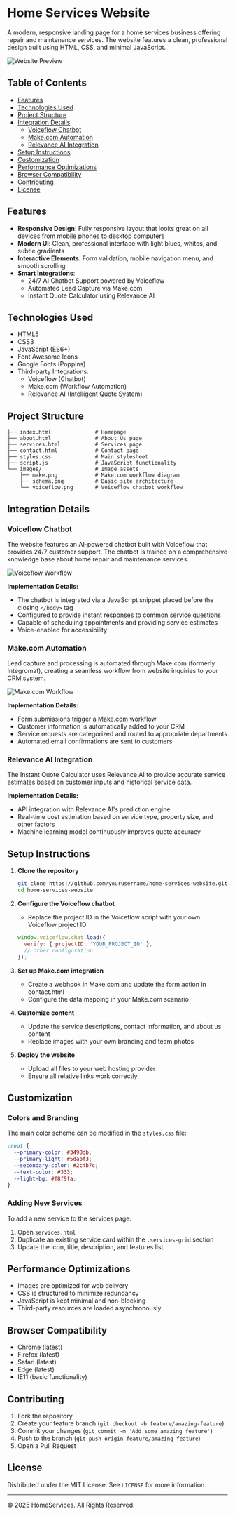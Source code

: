 # Home Services Website

A modern, responsive landing page for a home services business offering repair and maintenance services. The website features a clean, professional design built using HTML, CSS, and minimal JavaScript.

![Website Preview](images/schema.png)

## Table of Contents

- [Features](#features)
- [Technologies Used](#technologies-used)
- [Project Structure](#project-structure)
- [Integration Details](#integration-details)
  - [Voiceflow Chatbot](#voiceflow-chatbot)
  - [Make.com Automation](#makecom-automation)
  - [Relevance AI Integration](#relevance-ai-integration)
- [Setup Instructions](#setup-instructions)
- [Customization](#customization)
- [Performance Optimizations](#performance-optimizations)
- [Browser Compatibility](#browser-compatibility)
- [Contributing](#contributing)
- [License](#license)

## Features

- **Responsive Design**: Fully responsive layout that looks great on all devices from mobile phones to desktop computers
- **Modern UI**: Clean, professional interface with light blues, whites, and subtle gradients
- **Interactive Elements**: Form validation, mobile navigation menu, and smooth scrolling
- **Smart Integrations**: 
  - 24/7 AI Chatbot Support powered by Voiceflow
  - Automated Lead Capture via Make.com
  - Instant Quote Calculator using Relevance AI

## Technologies Used

- HTML5
- CSS3
- JavaScript (ES6+)
- Font Awesome Icons
- Google Fonts (Poppins)
- Third-party Integrations:
  - Voiceflow (Chatbot)
  - Make.com (Workflow Automation)
  - Relevance AI (Intelligent Quote System)

## Project Structure

```
├── index.html              # Homepage
├── about.html              # About Us page
├── services.html           # Services page
├── contact.html            # Contact page
├── styles.css              # Main stylesheet
├── script.js               # JavaScript functionality
└── images/                 # Image assets
    ├── make.png            # Make.com workflow diagram
    ├── schema.png          # Basic site architecture
    └── voiceflow.png       # Voiceflow chatbot workflow
```

## Integration Details

### Voiceflow Chatbot

The website features an AI-powered chatbot built with Voiceflow that provides 24/7 customer support. The chatbot is trained on a comprehensive knowledge base about home repair and maintenance services.

![Voiceflow Workflow](images/voiceflow.png)

**Implementation Details:**
- The chatbot is integrated via a JavaScript snippet placed before the closing `</body>` tag
- Configured to provide instant responses to common service questions
- Capable of scheduling appointments and providing service estimates
- Voice-enabled for accessibility

### Make.com Automation

Lead capture and processing is automated through Make.com (formerly Integromat), creating a seamless workflow from website inquiries to your CRM system.

![Make.com Workflow](images/make.png)

**Implementation Details:**
- Form submissions trigger a Make.com workflow
- Customer information is automatically added to your CRM
- Service requests are categorized and routed to appropriate departments
- Automated email confirmations are sent to customers

### Relevance AI Integration

The Instant Quote Calculator uses Relevance AI to provide accurate service estimates based on customer inputs and historical service data.

**Implementation Details:**
- API integration with Relevance AI's prediction engine
- Real-time cost estimation based on service type, property size, and other factors
- Machine learning model continuously improves quote accuracy

## Setup Instructions

1. **Clone the repository**
   ```bash
   git clone https://github.com/yourusername/home-services-website.git
   cd home-services-website
   ```

2. **Configure the Voiceflow chatbot**
   - Replace the project ID in the Voiceflow script with your own Voiceflow project ID
   ```javascript
   window.voiceflow.chat.load({
     verify: { projectID: 'YOUR_PROJECT_ID' },
     // other configuration
   });
   ```

3. **Set up Make.com integration**
   - Create a webhook in Make.com and update the form action in contact.html
   - Configure the data mapping in your Make.com scenario

4. **Customize content**
   - Update the service descriptions, contact information, and about us content
   - Replace images with your own branding and team photos

5. **Deploy the website**
   - Upload all files to your web hosting provider
   - Ensure all relative links work correctly

## Customization

### Colors and Branding

The main color scheme can be modified in the `styles.css` file:

```css
:root {
  --primary-color: #3498db;
  --primary-light: #5dabf3;
  --secondary-color: #2c4b7c;
  --text-color: #333;
  --light-bg: #f8f9fa;
}
```

### Adding New Services

To add a new service to the services page:

1. Open `services.html`
2. Duplicate an existing service card within the `.services-grid` section
3. Update the icon, title, description, and features list

## Performance Optimizations

- Images are optimized for web delivery
- CSS is structured to minimize redundancy
- JavaScript is kept minimal and non-blocking
- Third-party resources are loaded asynchronously

## Browser Compatibility

- Chrome (latest)
- Firefox (latest)
- Safari (latest)
- Edge (latest)
- IE11 (basic functionality)

## Contributing

1. Fork the repository
2. Create your feature branch (`git checkout -b feature/amazing-feature`)
3. Commit your changes (`git commit -m 'Add some amazing feature'`)
4. Push to the branch (`git push origin feature/amazing-feature`)
5. Open a Pull Request

## License

Distributed under the MIT License. See `LICENSE` for more information.

---

© 2025 HomeServices. All Rights Reserved.